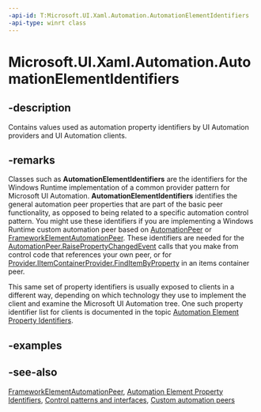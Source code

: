 ```yaml
---
-api-id: T:Microsoft.UI.Xaml.Automation.AutomationElementIdentifiers
-api-type: winrt class
---
```


<!-- Class syntax.
public class AutomationElementIdentifiers : Windows.UI.Xaml.Automation.IAutomationElementIdentifiers
-->

# Microsoft.UI.Xaml.Automation.AutomationElementIdentifiers

## -description
Contains values used as automation property identifiers by UI Automation providers and UI Automation clients.

## -remarks
Classes such as **AutomationElementIdentifiers** are the identifiers for the Windows Runtime implementation of a common provider pattern for Microsoft UI Automation. **AutomationElementIdentifiers** identifies the general automation peer properties that are part of the basic peer functionality, as opposed to being related to a specific automation control pattern. You might use these identifiers if you are implementing a Windows Runtime custom automation peer based on [AutomationPeer](../microsoft.ui.xaml.automation.peers/automationpeer.md) or [FrameworkElementAutomationPeer](../microsoft.ui.xaml.automation.peers/frameworkelementautomationpeer.md). These identifiers are needed for the [AutomationPeer.RaisePropertyChangedEvent](../microsoft.ui.xaml.automation.peers/automationpeer_raisepropertychangedevent_482333374.md) calls that you make from control code that references your own peer, or for [Provider.IItemContainerProvider.FindItemByProperty](../microsoft.ui.xaml.automation.provider/iitemcontainerprovider_finditembyproperty_632840925.md) in an items container peer.

This same set of property identifiers is usually exposed to clients in a different way, depending on which technology they use to implement the client and examine the Microsoft UI Automation tree. One such property identifier list for clients is documented in the topic [Automation Element Property Identifiers](/windows/desktop/WinAuto/uiauto-automation-element-propids).

## -examples

## -see-also
[FrameworkElementAutomationPeer](../microsoft.ui.xaml.automation.peers/frameworkelementautomationpeer.md), [Automation Element Property Identifiers](/windows/desktop/WinAuto/uiauto-automation-element-propids), [Control patterns and interfaces](/windows/uwp/accessibility/control-patterns-and-interfaces), [Custom automation peers](/windows/uwp/accessibility/custom-automation-peers)
